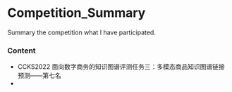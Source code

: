 # Competition_Summary
Summary the competition what I have participated.

### Content

- CCKS2022 面向数字商务的知识图谱评测任务三：多模态商品知识图谱链接预测——第七名
- 

